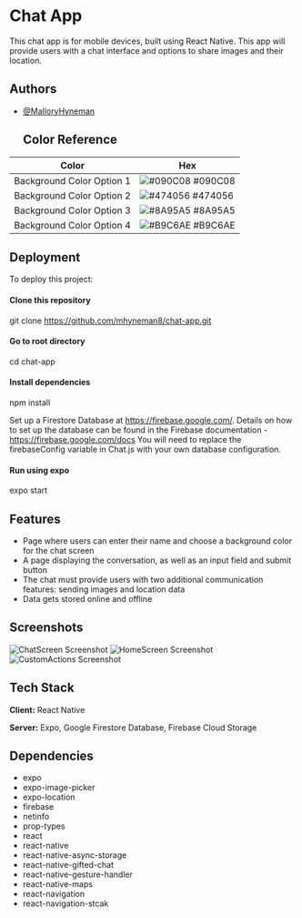 
# Chat App

This chat app is for mobile devices, built using React Native. This app will provide users with a chat interface and options to share images and their location.

## Authors

- [@MalloryHyneman](https://www.github.com/mhyneman8)

  ## Color Reference

| Color             | Hex                                                                |
| ----------------- | ------------------------------------------------------------------ |
| Background Color Option 1 | ![#090C08](https://via.placeholder.com/10/090C08?text=+) #090C08 |
| Background Color Option 2 | ![#474056](https://via.placeholder.com/10/474056?text=+) #474056 |
| Background Color Option 3 | ![#8A95A5](https://via.placeholder.com/10/8A95A5?text=+) #8A95A5 |
| Background Color Option 4 | ![#B9C6AE](https://via.placeholder.com/10/B9C6AE?text=+) #B9C6AE |


## Deployment

To deploy this project:

#### Clone this repository
git clone https://github.com/mhyneman8/chat-app.git

#### Go to root directory
cd chat-app

#### Install dependencies
npm install

Set up a Firestore Database at https://firebase.google.com/. Details on how to set up the database can be found in the Firebase documentation - https://firebase.google.com/docs 
You will need to replace the firebaseConfig variable in Chat.js with your own database configuration.

#### Run using expo
  expo start

  
## Features

- Page where users can enter their name and choose a background color for the chat screen
- A page displaying the conversation, as well as an input field and submit button
- The chat must provide users with two additional communication features: sending images and location data
- Data gets stored online and offline


  
## Screenshots

![ChatScreen Screenshot](https://github.com/mhyneman8/chat-app/raw/master/img/ChatScreen.jpg)
![HomeScreen Screenshot](https://github.com/mhyneman8/chat-app/raw/master/img/HomeScreen.jpg)
![CustomActions Screenshot](https://github.com/mhyneman8/chat-app/raw/master/img/CustomActions.jpg)

  
## Tech Stack

**Client:** React Native

**Server:** Expo, Google Firestore Database, Firebase Cloud Storage

## Dependencies
* expo
* expo-image-picker
* expo-location
* firebase
* netinfo
* prop-types
* react
* react-native
* react-native-async-storage
* react-native-gifted-chat
* react-native-gesture-handler
* react-native-maps
* react-navigation
* react-navigation-stcak
